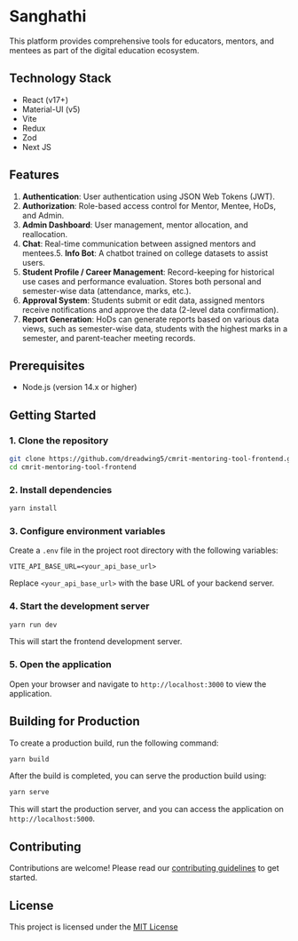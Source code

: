 # Sanghathi

This platform provides comprehensive tools for educators, mentors, and mentees as part of the digital education ecosystem.

## Technology Stack

- React (v17+)
- Material-UI (v5)
- Vite
- Redux
- Zod
- Next JS

## Features

1. **Authentication**: User authentication using JSON Web Tokens (JWT).
2. **Authorization**: Role-based access control for Mentor, Mentee, HoDs, and Admin.
3. **Admin Dashboard**: User management, mentor allocation, and reallocation.
4. **Chat**: Real-time communication between assigned mentors and mentees.5. **Info Bot**: A chatbot trained on college datasets to assist users.
5. **Student Profile / Career Management**: Record-keeping for historical use cases and performance evaluation. Stores both personal and semester-wise data (attendance, marks, etc.).
6. **Approval System**: Students submit or edit data, assigned mentors receive notifications and approve the data (2-level data confirmation).
7. **Report Generation**: HoDs can generate reports based on various data views, such as semester-wise data, students with the highest marks in a semester, and parent-teacher meeting records.

## Prerequisites

- Node.js (version 14.x or higher)

## Getting Started

### 1. Clone the repository

````bash
git clone https://github.com/dreadwing5/cmrit-mentoring-tool-frontend.git
cd cmrit-mentoring-tool-frontend

````

### 2. Install dependencies

````bash
yarn install
````

### 3. Configure environment variables

Create a `.env` file in the project root directory with the following variables:

`VITE_API_BASE_URL=<your_api_base_url>`

Replace `<your_api_base_url>` with the base URL of your backend server.

### 4. Start the development server

````bash
yarn run dev
````

This will start the frontend development server.

### 5. Open the application

Open your browser and navigate to `http://localhost:3000` to view the application.

## Building for Production

To create a production build, run the following command:

````bash
yarn build
````

After the build is completed, you can serve the production build using:

````bash
yarn serve
````

This will start the production server, and you can access the application on `http://localhost:5000`.

## Contributing

Contributions are welcome! Please read our [contributing guidelines](CONTRIBUTING.md) to get started.

## License

This project is licensed under the [MIT License](LICENSE)
